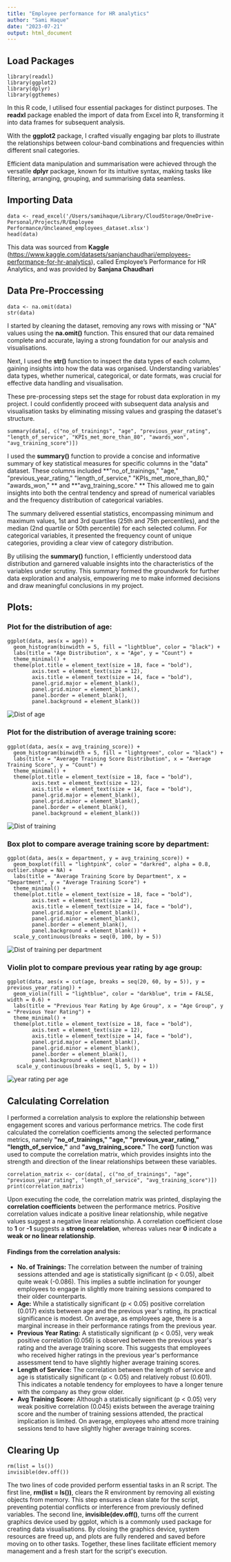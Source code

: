 ```yaml
---
title: "Employee performance for HR analytics"
author: "Sami Haque"
date: "2023-07-21"
output: html_document
---
```


## Load Packages

```{r packages, message=FALSE}
library(readxl)
library(ggplot2)
library(dplyr)
library(ggthemes)
```

In this R code, I utilised four essential packages for distinct purposes. The **readxl** package enabled the import of data from Excel into R, transforming it into data frames for subsequent analysis.

With the **ggplot2** package, I crafted visually engaging bar plots to illustrate the relationships between colour-band combinations and frequencies within different snail categories.

Efficient data manipulation and summarisation were achieved through the versatile **dplyr** package, known for its intuitive syntax, making tasks like filtering, arranging, grouping, and summarising data seamless.



## Importing Data

```{r Importing, message=FALSE}
data <- read_excel('/Users/samihaque/Library/CloudStorage/OneDrive-Personal/Projects/R/Employee Performance/Uncleaned_employees_dataset.xlsx')
head(data)
```

This data was sourced from **Kaggle** (https://www.kaggle.com/datasets/sanjanchaudhari/employees-performance-for-hr-analytics), called Employee’s Performance for HR Analytics, and was provided by **Sanjana Chaudhari**

## Data Pre-Proccessing

```{r Processing, }
data <- na.omit(data)
str(data)
```

I started by cleaning the dataset, removing any rows with missing or "NA" values using the **na.omit()** function. This ensured that our data remained complete and accurate, laying a strong foundation for our analysis and visualisations.

Next, I used the **str()** function to inspect the data types of each column, gaining insights into how the data was organised. Understanding variables' data types, whether numerical, categorical, or date formats, was crucial for effective data handling and visualisation.

These pre-processing steps set the stage for robust data exploration in my project. I could confidently proceed with subsequent data analysis and visualisation tasks by eliminating missing values and grasping the dataset's structure.

```{r Summary, }
summary(data[, c("no_of_trainings", "age", "previous_year_rating", "length_of_service", "KPIs_met_more_than_80", "awards_won", "avg_training_score")])
```

I used the **summary()** function to provide a concise and informative summary of key statistical measures for specific columns in the "data" dataset. These columns included **"no_of_trainings," "age," "previous_year_rating," "length_of_service," "KPIs_met_more_than_80," "awards_won," ** and **"avg_training_score." ** This allowed me to gain insights into both the central tendency and spread of numerical variables and the frequency distribution of categorical variables.

The summary delivered essential statistics, encompassing minimum and maximum values, 1st and 3rd quartiles (25th and 75th percentiles), and the median (2nd quartile or 50th percentile) for each selected column. For categorical variables, it presented the frequency count of unique categories, providing a clear view of category distribution.

By utilising the **summary()** function, I efficiently understood data distribution and garnered valuable insights into the characteristics of the variables under scrutiny. This summary formed the groundwork for further data exploration and analysis, empowering me to make informed decisions and draw meaningful conclusions in my project.

## Plots:

### Plot for the distribution of age:

```{r Age, echo=FALSE}
ggplot(data, aes(x = age)) +
  geom_histogram(binwidth = 5, fill = "lightblue", color = "black") +
  labs(title = "Age Distribution", x = "Age", y = "Count") +
  theme_minimal() +
  theme(plot.title = element_text(size = 18, face = "bold"),
        axis.text = element_text(size = 12),
        axis.title = element_text(size = 14, face = "bold"),
        panel.grid.major = element_blank(),
        panel.grid.minor = element_blank(),
        panel.border = element_blank(),
        panel.background = element_blank())
```

![Dist of age](https://github.com/SamiHaque2607/PortfolioProjects/assets/138823522/6b104075-8c12-40cb-9f8f-d57b86279323)

### Plot for the distribution of average training score:

```{r Training, echo=FALSE}
ggplot(data, aes(x = avg_training_score)) +
  geom_histogram(binwidth = 5, fill = "lightgreen", color = "black") +
  labs(title = "Average Training Score Distribution", x = "Average Training Score", y = "Count") +
  theme_minimal() +                   
  theme(plot.title = element_text(size = 18, face = "bold"),    
        axis.text = element_text(size = 12),                   
        axis.title = element_text(size = 14, face = "bold"),   
        panel.grid.major = element_blank(),                    
        panel.grid.minor = element_blank(),                    
        panel.border = element_blank(),                        
        panel.background = element_blank())  
```

![Dist of training](https://github.com/SamiHaque2607/PortfolioProjects/assets/138823522/b82ebe26-c806-4ad4-9341-3ef980a66483)

### Box plot to compare average training score by department:

```{r Department, echo=FALSE}
ggplot(data, aes(x = department, y = avg_training_score)) +
  geom_boxplot(fill = "lightpink", color = "darkred", alpha = 0.8, outlier.shape = NA) +
  labs(title = "Average Training Score by Department", x = "Department", y = "Average Training Score") +
  theme_minimal() +
  theme(plot.title = element_text(size = 18, face = "bold"),
        axis.text = element_text(size = 12),
        axis.title = element_text(size = 14, face = "bold"),
        panel.grid.major = element_blank(),
        panel.grid.minor = element_blank(),
        panel.border = element_blank(),
        panel.background = element_blank()) +
  scale_y_continuous(breaks = seq(0, 100, by = 5))
```

![Dist of training per department](https://github.com/SamiHaque2607/PortfolioProjects/assets/138823522/fc10f3a1-407c-41ae-9436-2a0dcdd98fbc)

### Violin plot to compare previous year rating by age group:

```{r Rating, echo=FALSE}
ggplot(data, aes(x = cut(age, breaks = seq(20, 60, by = 5)), y = previous_year_rating)) +
  geom_violin(fill = "lightblue", color = "darkblue", trim = FALSE, width = 0.6) +
  labs(title = "Previous Year Rating by Age Group", x = "Age Group", y = "Previous Year Rating") +
  theme_minimal() +
  theme(plot.title = element_text(size = 18, face = "bold"),
        axis.text = element_text(size = 12),
        axis.title = element_text(size = 14, face = "bold"),
        panel.grid.major = element_blank(),
        panel.grid.minor = element_blank(),
        panel.border = element_blank(),
        panel.background = element_blank()) +
   scale_y_continuous(breaks = seq(1, 5, by = 1))
```

![year rating per age](https://github.com/SamiHaque2607/PortfolioProjects/assets/138823522/bb5e273f-ad7f-4d71-92ab-cf2abb1bc209)

## Calculating Correlation 

I performed a correlation analysis to explore the relationship between engagement scores and various performance metrics. The code first calculated the correlation coefficients among the selected performance metrics, namely **"no_of_trainings," "age," "previous_year_rating," "length_of_service,"** and **"avg_training_score."** The **cor()** function was used to compute the correlation matrix, which provides insights into the strength and direction of the linear relationships between these variables.

```{r Corrleation, }
correlation_matrix <- cor(data[, c("no_of_trainings", "age", "previous_year_rating", "length_of_service", "avg_training_score")])
print(correlation_matrix)
```

Upon executing the code, the correlation matrix was printed, displaying the **correlation coefficients** between the performance metrics. Positive correlation values indicate a positive linear relationship, while negative values suggest a negative linear relationship. A correlation coefficient close to **1** or **-1** suggests a **strong correlation**, whereas values near **0** indicate a **weak or no linear relationship**.

#### Findings from the correlation analysis:

- **No. of Trainings:** The correlation between the number of training sessions attended and age is statistically significant (p < 0.05), albeit quite weak (-0.086). This implies a subtle inclination for younger employees to engage in slightly more training sessions compared to their older counterparts.
- **Age:** While a statistically significant (p < 0.05) positive correlation (0.017) exists between age and the previous year's rating, its practical significance is modest. On average, as employees age, there is a marginal increase in their performance ratings from the previous year.
- **Previous Year Rating:** A statistically significant (p < 0.05), very weak positive correlation (0.056) is observed between the previous year's rating and the average training score. This suggests that employees who received higher ratings in the previous year's performance assessment tend to have slightly higher average training scores.
- **Length of Service:** The correlation between the length of service and age is statistically significant (p < 0.05) and relatively robust (0.601). This indicates a notable tendency for employees to have a longer tenure with the company as they grow older.
- **Avg Training Score:** Although a statistically significant (p < 0.05) very weak positive correlation (0.045) exists between the average training score and the number of training sessions attended, the practical implication is limited. On average, employees who attend more training sessions tend to have slightly higher average training scores.

## Clearing Up

```{r clearing, message=FALSE, warning=FALSE}
rm(list = ls())
invisible(dev.off())
```

The two lines of code provided perform essential tasks in an R script. The first line, **rm(list = ls())**, clears the R environment by removing all existing objects from memory. This step ensures a clean slate for the script, preventing potential conflicts or interference from previously defined variables. The second line, **invisible(dev.off()**, turns off the current graphics device used by ggplot, which is a commonly used package for creating data visualisations. By closing the graphics device, system resources are freed up, and plots are fully rendered and saved before moving on to other tasks. Together, these lines facilitate efficient memory management and a fresh start for the script's execution.

